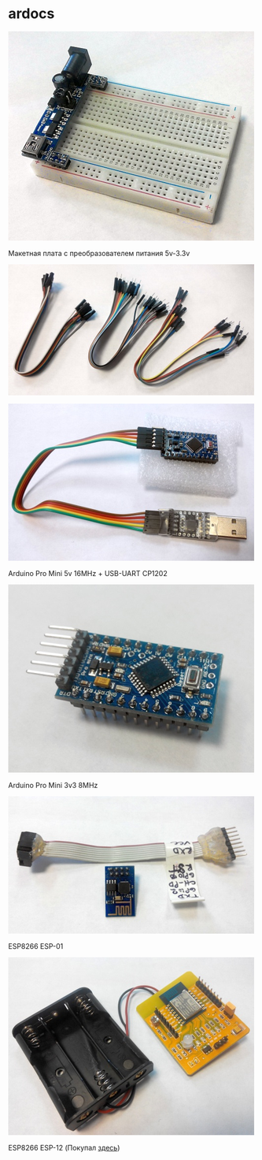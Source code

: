 # ardocs

![Breadboard](https://raw.githubusercontent.com/ruslan-ohitin/ardocs/master/img/breadboard_n_power.jpg)

Макетная плата с преобразователем питания 5v-3.3v

![Jumpers](https://raw.githubusercontent.com/ruslan-ohitin/ardocs/master/img/jumperwire.jpg)

![Arduino PRO mini](https://raw.githubusercontent.com/ruslan-ohitin/ardocs/master/img/arduino_promini.jpg)

Arduino Pro Mini 5v 16MHz + USB-UART CP1202

![Arduino PRO mini 3v3](https://raw.githubusercontent.com/ruslan-ohitin/ardocs/master/img/arduino_promini_3v3.jpg)

Arduino Pro Mini 3v3 8MHz

![ESP-01](https://raw.githubusercontent.com/ruslan-ohitin/ardocs/master/img/esp8266-01.jpg)

ESP8266 ESP-01

![ESP-12](https://raw.githubusercontent.com/ruslan-ohitin/ardocs/master/img/esp8266-devboard.jpg)

ESP8266 ESP-12 (Покупал [здесь](http://ru.aliexpress.com/item/2-pcs-ESP8266-ESP-12-Serial-WIFI-Module-Industrial-Stable-Version-Test-Board-Full-IO-Leads/32268332040.html))

